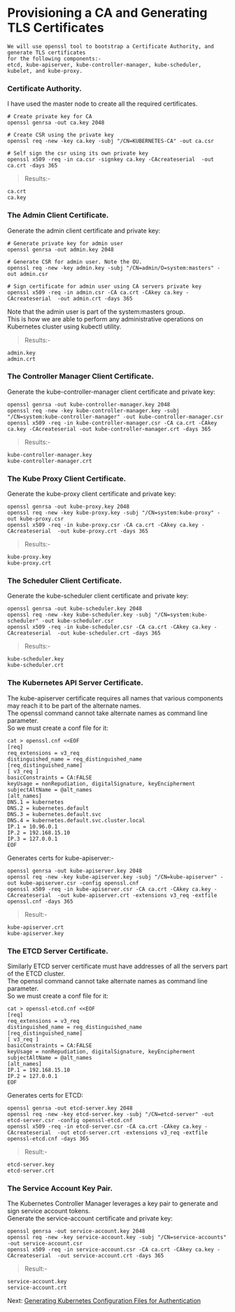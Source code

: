 # Provisioning a CA and Generating TLS Certificates

    We will use openssl tool to bootstrap a Certificate Authority, and generate TLS certificates 
    for the following components:-
    etcd, kube-apiserver, kube-controller-manager, kube-scheduler, kubelet, and kube-proxy.
    
### Certificate Authority.

I have used the master node to create all the required certificates.

    # Create private key for CA
    openssl genrsa -out ca.key 2048
    
    # Create CSR using the private key
    openssl req -new -key ca.key -subj "/CN=KUBERNETES-CA" -out ca.csr
    
    # Self sign the csr using its own private key
    openssl x509 -req -in ca.csr -signkey ca.key -CAcreateserial  -out ca.crt -days 365

> Results:-
    
    ca.crt
    ca.key
    
### The Admin Client Certificate.
Generate the admin client certificate and private key:

    # Generate private key for admin user
    openssl genrsa -out admin.key 2048
    
    # Generate CSR for admin user. Note the OU.
    openssl req -new -key admin.key -subj "/CN=admin/O=system:masters" -out admin.csr
    
    # Sign certificate for admin user using CA servers private key
    openssl x509 -req -in admin.csr -CA ca.crt -CAkey ca.key -CAcreateserial  -out admin.crt -days 365
    
Note that the admin user is part of the system:masters group.  
This is how we are able to perform any administrative operations on Kubernetes cluster using kubectl utility.

> Results:-

    admin.key
    admin.crt
    
### The Controller Manager Client Certificate.
Generate the kube-controller-manager client certificate and private key:

    openssl genrsa -out kube-controller-manager.key 2048
    openssl req -new -key kube-controller-manager.key -subj "/CN=system:kube-controller-manager" -out kube-controller-manager.csr
    openssl x509 -req -in kube-controller-manager.csr -CA ca.crt -CAkey ca.key -CAcreateserial -out kube-controller-manager.crt -days 365
    
> Results:-

    kube-controller-manager.key
    kube-controller-manager.crt
    
### The Kube Proxy Client Certificate.
Generate the kube-proxy client certificate and private key:

    openssl genrsa -out kube-proxy.key 2048
    openssl req -new -key kube-proxy.key -subj "/CN=system:kube-proxy" -out kube-proxy.csr
    openssl x509 -req -in kube-proxy.csr -CA ca.crt -CAkey ca.key -CAcreateserial  -out kube-proxy.crt -days 365
    
> Results:-

    kube-proxy.key
    kube-proxy.crt
    

### The Scheduler Client Certificate.
Generate the kube-scheduler client certificate and private key:

    openssl genrsa -out kube-scheduler.key 2048
    openssl req -new -key kube-scheduler.key -subj "/CN=system:kube-scheduler" -out kube-scheduler.csr
    openssl x509 -req -in kube-scheduler.csr -CA ca.crt -CAkey ca.key -CAcreateserial  -out kube-scheduler.crt -days 365
    
> Results:-

    kube-scheduler.key
    kube-scheduler.crt
    

### The Kubernetes API Server Certificate.
The kube-apiserver certificate requires all names that various components may reach it to be part of the alternate names.  
The openssl command cannot take alternate names as command line parameter.  
So we must create a conf file for it:

    cat > openssl.cnf <<EOF
    [req]
    req_extensions = v3_req
    distinguished_name = req_distinguished_name
    [req_distinguished_name]
    [ v3_req ]
    basicConstraints = CA:FALSE
    keyUsage = nonRepudiation, digitalSignature, keyEncipherment
    subjectAltName = @alt_names
    [alt_names]
    DNS.1 = kubernetes
    DNS.2 = kubernetes.default
    DNS.3 = kubernetes.default.svc
    DNS.4 = kubernetes.default.svc.cluster.local
    IP.1 = 10.96.0.1
    IP.2 = 192.168.15.10
    IP.3 = 127.0.0.1
    EOF
    
Generates certs for kube-apiserver:-

    openssl genrsa -out kube-apiserver.key 2048
    openssl req -new -key kube-apiserver.key -subj "/CN=kube-apiserver" -out kube-apiserver.csr -config openssl.cnf
    openssl x509 -req -in kube-apiserver.csr -CA ca.crt -CAkey ca.key -CAcreateserial  -out kube-apiserver.crt -extensions v3_req -extfile openssl.cnf -days 365
    
> Result:-

    kube-apiserver.crt
    kube-apiserver.key
    

### The ETCD Server Certificate.
Similarly ETCD server certificate must have addresses of all the servers part of the ETCD cluster.  
The openssl command cannot take alternate names as command line parameter.  
So we must create a conf file for it:

    cat > openssl-etcd.cnf <<EOF
    [req]
    req_extensions = v3_req
    distinguished_name = req_distinguished_name
    [req_distinguished_name]
    [ v3_req ]
    basicConstraints = CA:FALSE
    keyUsage = nonRepudiation, digitalSignature, keyEncipherment
    subjectAltName = @alt_names
    [alt_names]
    IP.1 = 192.168.15.10
    IP.2 = 127.0.0.1
    EOF
    
Generates certs for ETCD:

    openssl genrsa -out etcd-server.key 2048
    openssl req -new -key etcd-server.key -subj "/CN=etcd-server" -out etcd-server.csr -config openssl-etcd.cnf
    openssl x509 -req -in etcd-server.csr -CA ca.crt -CAkey ca.key -CAcreateserial  -out etcd-server.crt -extensions v3_req -extfile openssl-etcd.cnf -days 365
    
> Result:-

    etcd-server.key
    etcd-server.crt
    
### The Service Account Key Pair.
The Kubernetes Controller Manager leverages a key pair to generate and sign service account tokens.  
Generate the service-account certificate and private key:

    openssl genrsa -out service-account.key 2048
    openssl req -new -key service-account.key -subj "/CN=service-accounts" -out service-account.csr
    openssl x509 -req -in service-account.csr -CA ca.crt -CAkey ca.key -CAcreateserial  -out service-account.crt -days 365
    
> Result:-

    service-account.key
    service-account.crt
    
Next: [Generating Kubernetes Configuration Files for Authentication](https://github.com/sanjibbehera/ManuallyInstallKubernetesVer1_18InRHEL8/blob/master/doks/05-kubernetes_configuration_files.md)

